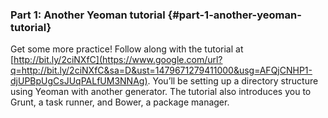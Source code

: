 ### Part 1: Another Yeoman tutorial {#part-1-another-yeoman-tutorial}

Get some more practice! Follow along with the tutorial at [http://bit.ly/2ciNXfC](https://www.google.com/url?q=http://bit.ly/2ciNXfC&sa=D&ust=1479671279411000&usg=AFQjCNHP1-djUPBpUgCsJUqPALfUM3NNAg). You’ll be setting up a directory structure using Yeoman with another generator. The tutorial also introduces you to Grunt, a task runner, and Bower, a package manager.